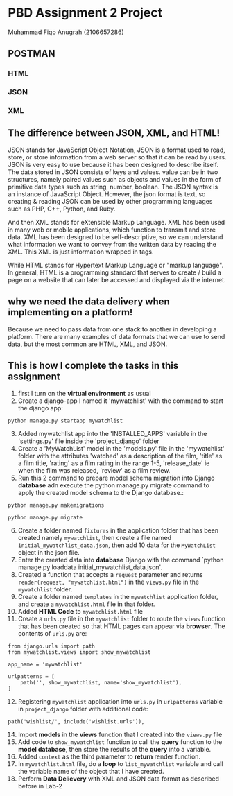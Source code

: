 
# PBD Assignment 2 Project
Muhammad Fiqo Anugrah (2106657286)

## POSTMAN

### HTML

### JSON

### XML

## The difference between JSON, XML, and HTML!

JSON stands for JavaScript Object Notation, JSON is a format used to read, store, or store information from a web server so that it can be read by users. JSON is very easy to use because it has been designed to describe itself. The data stored in JSON consists of keys and values. value can be in two structures, namely paired values ​​such as objects and values ​​in the form of primitive data types such as string, number, boolean. The JSON syntax is an instance of JavaScript Object. However, the json format is text, so creating & reading JSON can be used by other programming languages ​​such as PHP, C++, Python, and Ruby.

And then XML stands for eXtensible Markup Language. XML has been used in many web or mobile applications, which function to transmit and store data. XML has been designed to be self-descriptive, so we can understand what information we want to convey from the written data by reading the XML. This XML is just information wrapped in tags.

While HTML stands for Hypertext Markup Language or "markup language". In general, HTML is a programming standard that serves to create / build a page on a website that can later be accessed and displayed via the internet.

## why we need the data delivery when implementing on a platform!

Because we need to pass data from one stack to another in developing a platform. There are many examples of data formats that we can use to send data, but the most common are HTML, XML, and JSON.

## This is how I complete the tasks in this assignment

1. first I turn on the **virtual environment** as usual
2. Create a django-app I named it 'mywatchlist' with the 
command to start the django app:
``` shell
python manage.py startapp mywatchlist
``` 
3. Added mywatchlist app into the 'INSTALLED_APPS' variable in the 'settings.py' file inside the 'project_django' folder
4. Create a 'MyWatchList' model in the 'models.py' file in the 'mywatchlist' folder with the attributes 'watched' as a description of the film, 'title' as a film title, 'rating' as a film rating in the range 1-5, 'release_date' ie when the film was released, 'review' as a film review.
5. Run this 2 command to prepare model schema migration into Django **database** adn execute the python manage.py migrate command to apply the created model schema to the Django database.:
``` shell
python manage.py makemigrations
``` 
``` shell
python manage.py migrate
``` 
6. Create a folder named `fixtures` in the application folder that has been created namely `mywatchlist`, then create a file named `initial_mywatchlist_data.json`, then add 10 data for the `MyWatchList` object in the json file.
7. Enter the created data into **database** Django with the command `python manage.py loaddata initial_mywatchlist_data.json'.
8. Created a function that accepts a `request` parameter and returns `render(request, "mywatchlist.html")` in the `views.py` file in the `mywatchlist` folder.
9. Create a folder named `templates` in the `mywatchlist` application folder, and create a `mywatchlist.html` file in that folder.
10. Added **HTML Code** to `mywatchlist.html` file
11. Create a `urls.py` file in the `mywatchlist` folder to route the `views` function that has been created so that HTML pages can appear via **browser**. The contents of `urls.py` are:
``` shell
from django.urls import path
from mywatchlist.views import show_mywatchlist

app_name = 'mywatchlist'

urlpatterns = [
    path('', show_mywatchlist, name='show_mywatchlist'),
]
```
12. Registering `mywatchlist` application into `urls.py` in `urlpatterns` variable in `project_django` folder with additional code:
``` shell
path('wishlist/', include('wishlist.urls')),
```
14. Import **models** in the **views** function that I created into the `views.py` file
15. Add code to `show_mywatchlist` function to call the **query** function to the **model database**, then store the results of the **query** into a variable.
16. Added `context` as the third parameter to **return** render function.
17. In `mywatchlist.html` file, do a **loop** to `list_mywatchlist` variable and call the variable name of the object that I have created.
18. Perform **Data Delievery** with XML and JSON data format as described before in Lab-2
